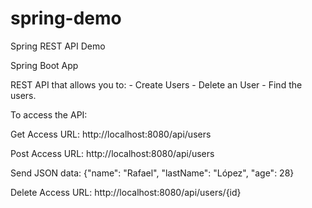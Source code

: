 # spring-demo
Spring REST API Demo

Spring Boot App

REST API that allows you to: 
    - Create Users
    - Delete an User
    - Find the users.
    
    
To access the API: 

Get Access
URL: http://localhost:8080/api/users

Post Access
URL: http://localhost:8080/api/users

Send JSON data: 
{"name": "Rafael", "lastName": "López", "age": 28}

Delete Access
URL: http://localhost:8080/api/users/{id}

